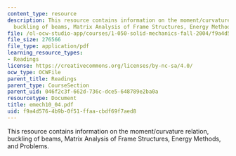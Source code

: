 ```yaml
---
content_type: resource
description: This resource contains information on the moment/curvature relation,
  buckling of beams, Matrix Analysis of Frame Structures, Energy Methods, and Problems.
file: /ol-ocw-studio-app/courses/1-050-solid-mechanics-fall-2004/f9a4d5764b9b0f51ffaacbdf69f7aed8_emech10_04.pdf
file_size: 276566
file_type: application/pdf
learning_resource_types:
- Readings
license: https://creativecommons.org/licenses/by-nc-sa/4.0/
ocw_type: OCWFile
parent_title: Readings
parent_type: CourseSection
parent_uid: 046f2c3f-662d-736c-dce5-648789e2ba0a
resourcetype: Document
title: emech10_04.pdf
uid: f9a4d576-4b9b-0f51-ffaa-cbdf69f7aed8
---
```

This resource contains information on the moment/curvature relation, buckling of beams, Matrix Analysis of Frame Structures, Energy Methods, and Problems.